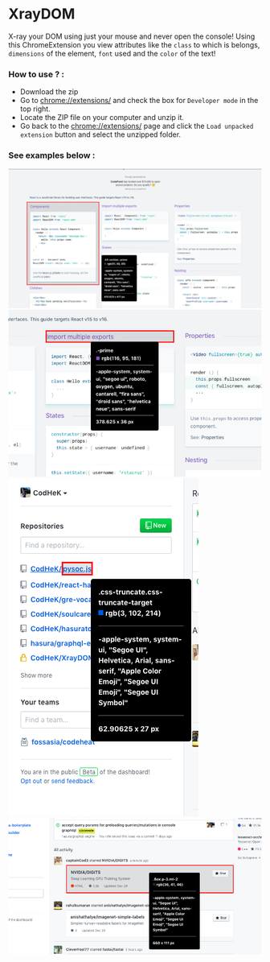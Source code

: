 # XrayDOM

X-ray your DOM using just your mouse and never open the console!
Using this ChromeExtension you view attributes like the `class` to which is belongs, `dimensions` of the element, `font` used and the `color` of the text!

### How to use ? :

- Download the zip
- Go to [chrome://extensions/](chrome://extensions/) and check the box for `Developer mode` in the top right.
- Locate the ZIP file on your computer and unzip it.
- Go back to the [chrome://extensions/](chrome://extensions/) page and click the `Load unpacked extension` button and select the unzipped folder.


### See examples below :

![alt](/ScreenShots/1.png)
![alt](/ScreenShots/2.png)
![alt](/ScreenShots/3.png)
![alt](/ScreenShots/4.png)
